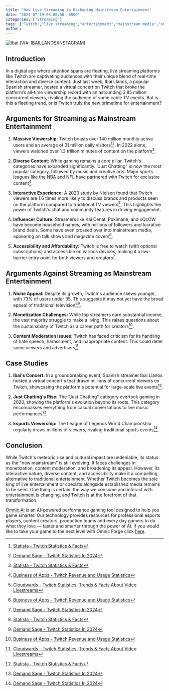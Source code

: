 ```yaml
---
title: "How Live Streaming is Reshaping Mainstream Entertainment"
date: "2024-07-19 08:00:00 -0500"
categories: ["Streaming"]
tags: ["Twitch","live streaming","entertainment","mainstream media","online entertainment","streaming platforms","Twitch viewers","Twitch streamers","live streaming trends","future of entertainment"]
author:
---
```


![Ibai](/2024-07-19-How-Live-Streaming-is-Reshaping-Mainstream-Entertainment.png)
(VIA: IBAILLANOS/INSTAGRAM)

## Introduction

In a digital age where attention spans are fleeting, live streaming platforms like Twitch are captivating audiences with their unique blend of real-time interaction and diverse content. Just last week, Ibai Llanos, a popular Spanish streamer, hosted a virtual concert on Twitch that broke the platform’s all-time viewership record with an astounding 3.85 million concurrent viewers, rivaling the audience of some cable TV events. But is this a fleeting trend, or is Twitch truly the new primetime for entertainment?

## Arguments for Streaming as Mainstream Entertainment

1. **Massive Viewership:** Twitch boasts over 140 million monthly active users and an average of 31 million daily visitors[^9][^11]. In 2022 alone, viewers watched over 1.3 trillion minutes of content on the platform[^9].

2. **Diverse Content:** While gaming remains a core pillar, Twitch's categories have expanded significantly. "Just Chatting" is now the most popular category, followed by music and creative arts. Major sports leagues like the NBA and NFL have partnered with Twitch for exclusive content[^10].

3. **Interactive Experience:** A 2023 study by Nielsen found that Twitch viewers are 1.6 times more likely to discuss brands and products seen on the platform compared to traditional TV viewers[^8]. This highlights the power of Twitch's chat and community features in driving engagement.

4. **Influencer Culture:** Streamers like Kai Cenat, Pokimane, and xQcOW have become household names, with millions of followers and lucrative brand deals. Some have even crossed over into mainstream media, appearing on talk shows and magazine covers[^10].

5. **Accessibility and Affordability:** Twitch is free to watch (with optional subscriptions) and accessible on various devices, making it a low-barrier entry point for both viewers and creators[^11].

## Arguments Against Streaming as Mainstream Entertainment

1. **Niche Appeal:** Despite its growth, Twitch's audience skews younger, with 73% of users under 35. This suggests it may not yet have the broad appeal of traditional television[^9][^11].

2. **Monetization Challenges:** While top streamers earn substantial income, the vast majority struggle to make a living. This raises questions about the sustainability of Twitch as a career path for creators[^10].

3. **Content Moderation Issues:** Twitch has faced criticism for its handling of hate speech, harassment, and inappropriate content. This could deter some viewers and advertisers[^8].

## Case Studies

1. **Ibai's Concert:** In a groundbreaking event, Spanish streamer Ibai Llanos hosted a virtual concert's that drawn millions of concurrent viewers on Twitch, showcasing the platform's potential for large-scale live events[^9].

2. **Just Chatting's Rise:** The "Just Chatting" category overtook gaming in 2020, showing the platform's evolution beyond its roots. This category encompasses everything from casual conversations to live music performances[^11].

3. **Esports Viewership:** The League of Legends World Championship regularly draws millions of viewers, rivaling traditional sports events[^11].

## Conclusion

While Twitch's meteoric rise and cultural impact are undeniable, its status as the "new mainstream" is still evolving. It faces challenges in monetization, content moderation, and broadening its appeal. However, its interactive nature, diverse content, and accessibility make it a compelling alternative to traditional entertainment. Whether Twitch becomes the sole king of live entertainment or coexists alongside established media remains to be seen. One thing is certain: the way we consume and interact with entertainment is changing, and Twitch is at the forefront of that transformation.

[Omnic.AI](https://www.omnic.ai/) is an AI-powered performance gaming tool designed to help you game smarter. Our technology provides resources for professional esports players, content creators, production teams and every day gamers to do what they love — faster and smarter through the power of AI. If you would like to take your game to the next level with Omnic Forge click [here](https://forge.omnic.ai/).

[^8]: [Cloudwards - Twitch Statistics, Trends & Facts About Video Livestreams](https://www.cloudwards.net)
[^9]: [Statista - Twitch Statistics & Facts](https://www.statista.com)
[^10]: [Business of Apps - Twitch Revenue and Usage Statistics](https://www.businessofapps.com)
[^11]: [Demand Sage - Twitch Statistics In 2024](https://www.demandsage.com)


